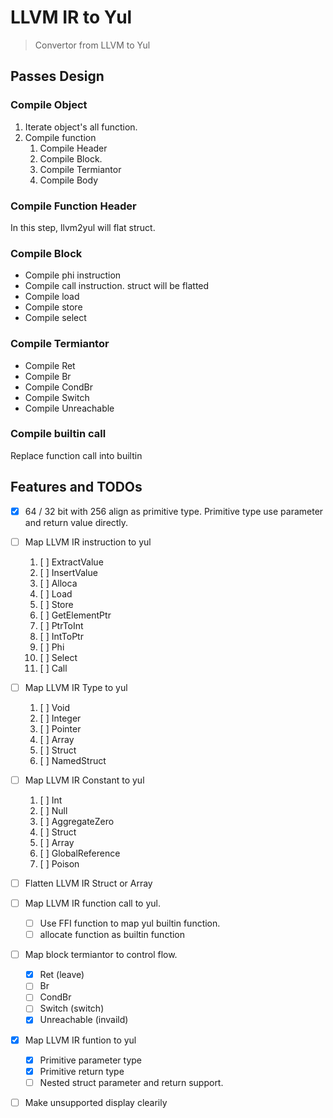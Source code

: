 # LLVM IR to Yul

> Convertor from LLVM to Yul

## Passes Design

### Compile Object

1. Iterate object's all function.
2. Compile function
    1. Compile Header
    2. Compile Block.
    3. Compile Termiantor
    4. Compile Body

### Compile Function Header

In this step, llvm2yul will flat struct.

### Compile Block

- Compile phi instruction
- Compile call instruction. struct will be flatted
- Compile load
- Compile store
- Compile select

### Compile Termiantor

- Compile Ret
- Compile Br
- Compile CondBr
- Compile Switch
- Compile Unreachable

### Compile builtin call

Replace function call into builtin

## Features and TODOs

- [X] 64 / 32 bit with 256 align as primitive type. Primitive type use parameter and return value directly.
- [ ] Map LLVM IR instruction to yul
    1. [ ] ExtractValue
    2. [ ] InsertValue
    3. [ ] Alloca
    4. [ ] Load
    5. [ ] Store
    6. [ ] GetElementPtr
    7. [ ] PtrToInt
    8. [ ] IntToPtr
    9. [ ] Phi
    10. [ ] Select
    11. [ ] Call
- [ ] Map LLVM IR Type to yul
    1. [ ] Void
    2. [ ] Integer
    3. [ ] Pointer
    4. [ ] Array
    5. [ ] Struct
    6. [ ] NamedStruct
- [ ] Map LLVM IR Constant to yul
    1. [ ] Int
    2. [ ] Null
    3. [ ] AggregateZero
    4. [ ] Struct
    5. [ ] Array
    6. [ ] GlobalReference
    7. [ ] Poison
- [ ] Flatten LLVM IR Struct or Array
- [ ] Map LLVM IR function call to yul.
    - [ ] Use FFI function to map yul builtin function.
    - [ ] allocate function as builtin function
- [ ] Map block termiantor to control flow.
    - [X] Ret (leave)
    - [ ] Br
    - [ ] CondBr
    - [ ] Switch (switch)
    - [X] Unreachable (invaild)
- [X] Map LLVM IR funtion to yul
    - [X] Primitive parameter type
    - [X] Primitive return type
    - [ ] Nested struct parameter and return support.
- [ ] Make unsupported display clearily

